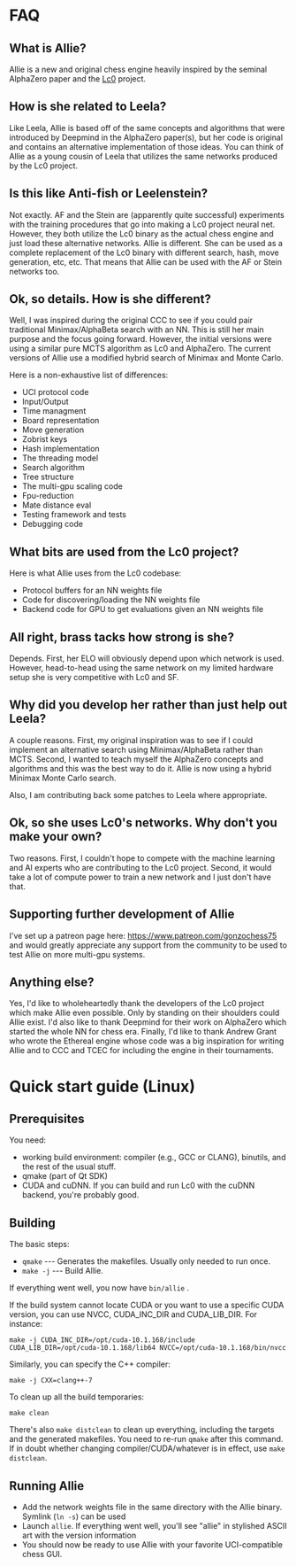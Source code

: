 # FAQ

## What is Allie?

Allie is a new and original chess engine heavily inspired by the seminal AlphaZero paper and the [Lc0](https://lczero.org "Lc0") project.

## How is she related to Leela?

Like Leela, Allie is based off of the same concepts and algorithms that were introduced by Deepmind in the AlphaZero paper(s), but her code is original and contains an alternative implementation of those ideas. You can think of Allie as a young cousin of Leela that utilizes the same networks produced by the Lc0 project.

## Is this like Anti-fish or Leelenstein?

Not exactly. AF and the Stein are (apparently quite successful) experiments with the training procedures that go into making a Lc0 project neural net. However, they both utilize the Lc0 binary as the actual chess engine and just load these alternative networks. Allie is different. She can be used as a complete replacement of the Lc0 binary with different search, hash, move generation, etc, etc. That means that Allie can be used with the AF or Stein networks too.

## Ok, so details. How is she different?

Well, I was inspired during the original CCC to see if you could pair traditional Minimax/AlphaBeta search with an NN. This is still her main purpose and the focus going forward. However, the initial versions were using a similar pure MCTS algorithm as Lc0 and AlphaZero. The current versions of Allie use a modified hybrid search of Minimax and Monte Carlo.

Here is a non-exhaustive list of differences:
- UCI protocol code
- Input/Output
- Time managment
- Board representation
- Move generation
- Zobrist keys
- Hash implementation
- The threading model
- Search algorithm
- Tree structure
- The multi-gpu scaling code
- Fpu-reduction
- Mate distance eval
- Testing framework and tests
- Debugging code

## What bits are used from the Lc0 project?

Here is what Allie uses from the Lc0 codebase:

- Protocol buffers for an NN weights file
- Code for discovering/loading the NN weights file
- Backend code for GPU to get evaluations given an NN weights file

## All right, brass tacks how strong is she?

Depends. First, her ELO will obviously depend upon which network is used. However, head-to-head using the same network on my limited hardware setup she is very competitive with Lc0 and SF.

## Why did you develop her rather than just help out Leela?

A couple reasons. First, my original inspiration was to see if I could implement an alternative search using Minimax/AlphaBeta rather than MCTS. Second, I wanted to teach myself the AlphaZero concepts and algorithms and this was the best way to do it. Allie is now using a hybrid Minimax Monte Carlo search.

Also, I am contributing back some patches to Leela where appropriate.

## Ok, so she uses Lc0's networks. Why don't you make your own?

Two reasons. First, I couldn't hope to compete with the machine learning and AI experts who are contributing to the Lc0 project. Second, it would take a lot of compute power to train a new network and I just don't have that.

## Supporting further development of Allie

I've set up a patreon page here: https://www.patreon.com/gonzochess75 and would greatly appreciate any support from the community to be used to test Allie on more multi-gpu systems.

## Anything else?

Yes, I'd like to wholeheartedly thank the developers of the Lc0 project which make Allie even possible. Only by standing on their shoulders could Allie exist. I'd also like to thank Deepmind for their work on AlphaZero which started the whole NN for chess era. Finally, I'd like to thank Andrew Grant who wrote the Ethereal engine whose code was a big inspiration for writing Allie and to CCC and TCEC for including the engine in their tournaments.

# Quick start guide (Linux)

## Prerequisites

You need:

- working build environment: compiler (e.g., GCC or CLANG), binutils, and the rest of the usual stuff.
- qmake (part of Qt SDK)
- CUDA and cuDNN. If you can build and run Lc0 with the cuDNN backend, you're probably good.

## Building

The basic steps:

- `qmake` --- Generates the makefiles. Usually only needed to run once.
- `make -j` --- Build Allie.

If everything went well, you now have `bin/allie` .

If the build system cannot locate CUDA or you want to use a specific CUDA version, you can use NVCC, CUDA_INC_DIR and CUDA_LIB_DIR. For instance:

  `make -j CUDA_INC_DIR=/opt/cuda-10.1.168/include CUDA_LIB_DIR=/opt/cuda-10.1.168/lib64 NVCC=/opt/cuda-10.1.168/bin/nvcc`

Similarly, you can specify the C++ compiler:

  `make -j CXX=clang++-7`

To clean up all the build temporaries:

  `make clean`

There's also `make distclean` to clean up everything, including the targets and the generated makefiles. You need to re-run `qmake` after this command. If in doubt whether changing compiler/CUDA/whatever is in effect, use `make distclean`.

## Running Allie

- Add the network weights file in the same directory with the Allie binary. Symlink (`ln -s`) can be used
- Launch `allie`. If everything went well, you'll see "allie" in stylished ASCII art with the version information
- You should now be ready to use Allie with your favorite UCI-compatible chess GUI.
